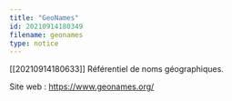 ```yaml
---
title: "GeoNames"
id: 20210914180349
filename: geonames
type: notice
---
```


[[20210914180633]] Référentiel de noms géographiques.

Site web : <https://www.geonames.org/>

